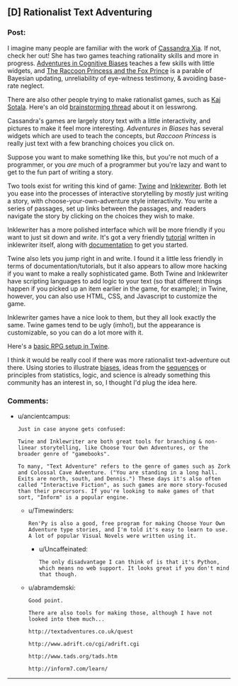 ## [D] Rationalist Text Adventuring

### Post:

I imagine many people are familiar with the work of [Cassandra Xia](http://cassandraxia.com/). If not, check her out! She has two games teaching rationality skills and more in progress. [Adventures in Cognitive Biases](http://cassandraxia.com/projs/advbiases/) teaches a few skills with little widgets, and [The Raccoon Princess and the Fox Prince](http://cassandraxia.com/projs/raccoon/) is a parable of Bayesian updating, unreliability of eye-witness testimony, & avoiding base-rate neglect.

There are also other people trying to make rationalist games, such as [Kaj Sotala](http://lesswrong.com/lw/lad/bayes_academy_development_report_1/). Here's an old [brainstorming thread](http://lesswrong.com/lw/dhn/rationality_games_apps_brainstorming/) about it on lesswrong.

Cassandra's games are largely story text with a little interactivity, and pictures to make it feel more interesting. *Adventures in Biases* has several widgets which are used to teach the concepts, but *Raccoon Princess* is really just text with a few branching choices you click on.

Suppose you want to make something like this, but you're not much of a programmer, or you *are* much of a programmer but you're lazy and want to get to the fun part of writing a story.

Two tools exist for writing this kind of game: [Twine](http://twinery.org/) and [Inklewriter](http://www.inklestudios.com/inklewriter/). Both let you ease into the processes of interactive storytelling by *mostly* just writing a story, with choose-your-own-adventure style interactivity. You write a series of passages, set up links between the passages, and readers navigate the story by clicking on the choices they wish to make.

Inklewriter has a more polished interface which will be more friendly if you want to just sit down and *write*. It's got a very friendly [tutorial](https://writer.inklestudios.com/) written in inklewriter itself, along with [documentation](http://www.inklestudios.com/inklewriter/getting-started/) to get you started.

Twine also lets you jump right in and write. I found it a little less friendly in terms of documentation/tutorials, but it also appears to allow more hacking if you want to make a really sophisticated game. Both Twine and Inklewriter have scripting languages to add logic to your text (so that different things happen if you picked up an item earlier in the game, for example); in Twine, however, you can also use HTML, CSS, and Javascript to customize the game. 

Inklewriter games have a nice look to them, but they all look exactly the same. Twine games tend to be ugly (imho!), but the appearance is customizable, so you can do a lot more with it.

Here's a [basic RPG setup in Twine](http://lambdamaphone.blogspot.com/2015/02/using-twine-for-games-research-part-ii.html). 

I think it would be really cool if there was more rationalist text-adventure out there. Using stories to illustrate [biases](http://en.wikipedia.org/wiki/List_of_cognitive_biases), ideas from the [sequences](http://wiki.lesswrong.com/wiki/Rationality_materials) or principles from statistics, logic, and science is already something this community has an interest in, so, I thought I'd plug the idea here.

### Comments:

- u/ancientcampus:
  ```
  Just in case anyone gets confused:

  Twine and Inklewriter are both great tools for branching & non-linear storytelling, like Choose Your Own Adventures, or the broader genre of "gamebooks".

  To many, "Text Adventure" refers to the genre of games such as Zork and Colossal Cave Adventure. ("You are standing in a long hall. Exits are north, south, and Dennis.") These days it's also often called "Interactive Fiction", as such games are more story-focused than their precursors. If you're looking to make games of that sort, "Inform" is a popular engine.
  ```

  - u/Timewinders:
    ```
    Ren'Py is also a good, free program for making Choose Your Own Adventure type stories, and I'm told it's easy to learn to use. A lot of popular Visual Novels were written using it.
    ```

    - u/Uncaffeinated:
      ```
      The only disadvantage I can think of is that it's Python, which means no web support. It looks great if you don't mind that though.
      ```

  - u/abramdemski:
    ```
    Good point.

    There are also tools for making those, although I have not looked into them much...

    http://textadventures.co.uk/quest

    http://www.adrift.co/cgi/adrift.cgi

    http://www.tads.org/tads.htm

    http://inform7.com/learn/
    ```

---

